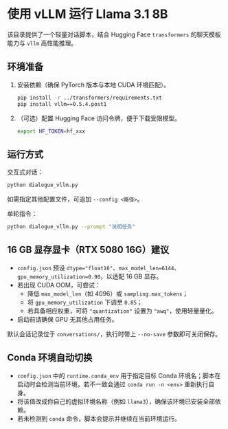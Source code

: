 # 使用 vLLM 运行 Llama 3.1 8B

该目录提供了一个轻量对话脚本，结合 Hugging Face `transformers` 的聊天模板能力与 `vllm` 高性能推理。

## 环境准备

1. 安装依赖（确保 PyTorch 版本与本地 CUDA 环境匹配）。

   ```bash
   pip install -r ../transformers/requirements.txt
   pip install vllm==0.5.4.post1
   ```

2. （可选）配置 Hugging Face 访问令牌，便于下载受限模型。

   ```bash
   export HF_TOKEN=hf_xxx
   ```

## 运行方式

交互式对话：

```bash
python dialogue_vllm.py
```

如需指定其他配置文件，可追加 `--config <路径>`。

单轮指令：

```bash
python dialogue_vllm.py --prompt "说明任务"
```

## 16 GB 显存显卡（RTX 5080 16G）建议

- `config.json` 预设 `dtype="float16"`、`max_model_len=6144`、`gpu_memory_utilization=0.90`，以适配 16 GB 显存。
- 若出现 CUDA OOM，可尝试：
  - 降低 `max_model_len`（如 4096）或 `sampling.max_tokens`；
  - 将 `gpu_memory_utilization` 下调至 `0.85`；
  - 若具备相应权重，可将 `"quantization"` 设置为 `"awq"`，使用轻量量化。
- 启动前请确保 GPU 无其他占用任务。

默认会话记录位于 `conversations/`，执行时带上 `--no-save` 参数即可关闭保存。

## Conda 环境自动切换

- `config.json` 中的 `runtime.conda_env` 用于指定目标 Conda 环境名；脚本在启动时会检测当前环境，若不一致会通过 `conda run -n <env>` 重新执行自身。
- 将该值改成你自己的虚拟环境名称（例如 `llama3`），确保该环境已安装全部依赖。
- 若未检测到 `conda` 命令，脚本会提示并继续在当前环境运行。

